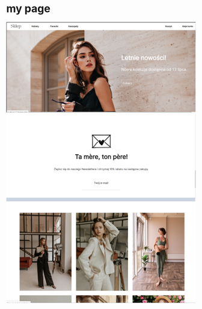 # my page
![first](https://github.com/vizaav/my-first-page/blob/main/pics/Zrzut%20ekranu%202023-10-07%20205755.png?raw=true)
![second](https://github.com/vizaav/my-first-page/blob/main/pics/Zrzut%20ekranu%202023-10-07%20205825.png?raw=true)
![third](https://github.com/vizaav/my-first-page/blob/main/pics/Zrzut%20ekranu%202023-10-07%20205859.png?raw=true)
